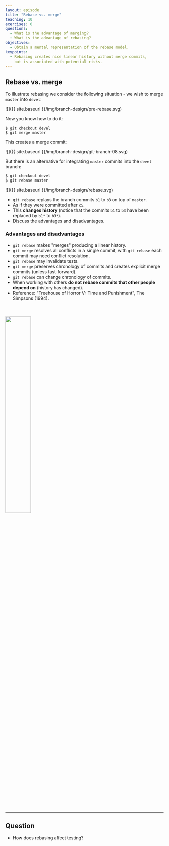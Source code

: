 ```yaml
---
layout: episode
title: "Rebase vs. merge"
teaching: 10
exercises: 0
questions:
  - What is the advantage of merging?
  - What is the advantage of rebasing?
objectives:
  - Obtain a mental representation of the rebase model.
keypoints:
  - Rebasing creates nice linear history without merge commits, 
    but is associated with potential risks.
---
```


## Rebase vs. merge

To illustrate rebasing we consider the following situation - we wish to merge
`master` into `devel`:

![]({{ site.baseurl }}/img/branch-design/pre-rebase.svg)

Now you know how to do it:

```shell
$ git checkout devel
$ git merge master
```

This creates a merge commit:

![]({{ site.baseurl }}/img/branch-design/git-branch-08.svg)


But there is an alternative for integrating `master` commits into the `devel`
branch:

```shell
$ git checkout devel
$ git rebase master
```

![]({{ site.baseurl }}/img/branch-design/rebase.svg)

- `git rebase` replays the branch commits `b1` to `b3` on top of `master`.
- As if they were committed after `c5`.
- This **changes history** (notice that the commits `b1` to `b3` have been replaced by `b1*` to `b3*`).
- Discuss the advantages and disadvantages.

### Advantages and disadvantages

- `git rebase` makes "merges" producing a linear history.
- `git merge` resolves all conflicts in a single commit, with `git rebase` each commit may need
  conflict resolution.
- `git rebase` may invalidate tests.
- `git merge` preserves chronology of commits and creates explicit merge commits (unless fast-forward).
- `git rebase` can change chronology of commits.
- When working with others **do not rebase commits that other people depend on**
  (history has changed).
- Reference: "Treehouse of Horror V: Time and Punishment", The Simpsons (1994).

<br>
<br>
<img src="{{ site.baseurl }}/img/branch-design/simpsons.jpg" width="40%">

---

## Question

- How does rebasing affect testing?



